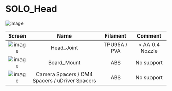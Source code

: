 # SOLO_Head
![image](https://user-images.githubusercontent.com/103576080/175921936-14868b17-cf19-4af6-98ff-7d4ef66d3c5c.png)

| Screen | Name | Filament | Comment |
| :---: | :---: | :---: | :---: |
| ![image](https://user-images.githubusercontent.com/103576080/175919894-b48e12a6-985a-4e2f-8668-06d81681248d.png) | Head_Joint | TPU95A / PVA | < AA 0.4 Nozzle |
| ![image](https://user-images.githubusercontent.com/103576080/175920945-f96bb0f7-c4e0-4143-a3b3-b73baea52f55.png) | Board_Mount | ABS | No support |
| ![image](https://user-images.githubusercontent.com/103576080/175921681-65a08157-402e-49a0-ad99-129f6cf8aaea.png) | Camera Spacers / CM4 Spacers / uDriver Spacers  | ABS | No support |
